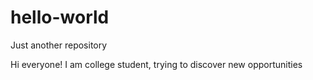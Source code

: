 # hello-world
Just another repository

Hi everyone!
I am college student, trying to discover new opportunities

